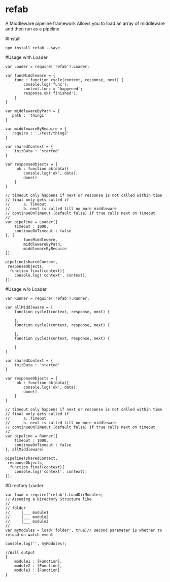 # refab
A Middleware pipeline framework
Allows you to load an array of middleware and then run as a pipeline

#Install
 
    npm install refab --save
    
#Usage with Loader

    var Loader = require('refab').Loader;

    var funcMiddleware = {
        func : function cycle(context, response, next) {
            console.log('func');
            context.func = 'happened';
            response.ok('finished');
        }
    }
                                 
    var middlewareByPath = {
       path : 'thing1'
    }

    var middlewareByRequire = {
       require : './test/thing2'
    }
    
    var sharedContext = {
        initData : 'started'
    }
    
    var responseObjects = {
         ok : function ok(data){
            console.log('ok', data);
            done()
        }
    }
    
    // timeout only happens if next or response is not called within time
    // final only gets called if
    //      a. Timeout
    //      b. next is called till no more middleware
    // continueOnTimeout (default false) if true calls next on timeout
    //
    var pipeline = Loader({
        timeout : 1000,
        continueOnTimeout : false
    }, [
            funcMiddleware,
            middlewareByPath,
            middlewareByRequire
    ]);
    
    pipeline(sharedContext,
     responseObjects,
      function final(context){
        console.log('context', context);
    });
   
#Usage w/o Loader

    var Runner = require('refab').Runner;

    var allMiddleware = [
        function cycle1(context, response, next) {
            
        },
        function cycle2(context, response, next) {
            
        },
        function cycle3(context, response, next) {
            
        }
    ]
                                 
    var sharedContext = {
        initData : 'started'
    }
    
    var responseObjects = {
         ok : function ok(data){
            console.log('ok', data);
            done()
        }
    }
    
    // timeout only happens if next or response is not called within time
    // final only gets called if
    //      a. Timeout
    //      b. next is called till no more middleware
    // continueOnTimeout (default false) if true calls next on timeout
    //
    var pipeline = Runner({
        timeout : 1000,
        continueOnTimeout : false
    }, allMiddleware)
    
    pipeline(sharedContext,
     responseObjects,
      function final(context){
        console.log('context', context);
    });
    
    
#Directory Loader

    var load = require('refab').LoadDirModules;
    // Assuming a Directory Structure like
    //
    // folder
    //     |___ module1
    //     |___ module2
    //     |___ module3
    //
    var myModules = load('folder', true)// second parameter is whether to reload on watch event
    
    console.log('', myModules);
    
    //Will output
    {
        module1 : [Function],
        module2 : [Function],
        module3 : [Function]
    }
